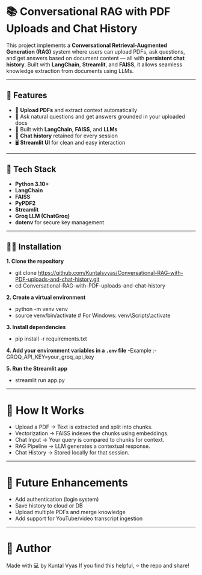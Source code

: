 # 📚 Conversational RAG with PDF Uploads and Chat History

This project implements a **Conversational Retrieval-Augmented Generation (RAG)** system where users can upload PDFs, ask questions, and get answers based on document content — all with **persistent chat history**. Built with **LangChain**, **Streamlit**, and **FAISS**, it allows seamless knowledge extraction from documents using LLMs.

---

## 🚀 Features

- 📁 **Upload PDFs** and extract context automatically
- 🤖 Ask natural questions and get answers grounded in your uploaded docs
- 🧠 Built with **LangChain**, **FAISS**, and **LLMs**
- 💬 **Chat history** retained for every session
- 🖥️ **Streamlit UI** for clean and easy interaction

---

## 🧰 Tech Stack

- **Python 3.10+**
- **LangChain**
- **FAISS**
- **PyPDF2**
- **Streamlit**
- **Groq LLM (ChatGroq)**
- **dotenv** for secure key management

---

## 🧑‍💻 Installation

**1. Clone the repository**
- git clone https://github.com/Kuntalsvyas/Conversational-RAG-with-PDF-uploads-and-chat-history.git
- cd Conversational-RAG-with-PDF-uploads-and-chat-history

**2. Create a virtual environment**
- python -m venv venv
- source venv/bin/activate  # For Windows: venv\Scripts\activate

**3. Install dependencies**
- pip install -r requirements.txt

**4. Add your environment variables in a `.env` file**
-Example :- GROQ_API_KEY=your_groq_api_key


**5. Run the Streamlit app**
- streamlit run app.py

---

# 🧪 How It Works
- Upload a PDF → Text is extracted and split into chunks.
- Vectorization → FAISS indexes the chunks using embeddings.
- Chat Input → Your query is compared to chunks for context.
- RAG Pipeline → LLM generates a contextual response.
- Chat History → Stored locally for that session.

---

# 📌 Future Enhancements
 - Add authentication (login system)
 - Save history to cloud or DB
 - Upload multiple PDFs and merge knowledge
 - Add support for YouTube/video transcript ingestion

---

# 🙌 Author
Made with 💻 by Kuntal Vyas
If you find this helpful, ⭐ the repo and share!
